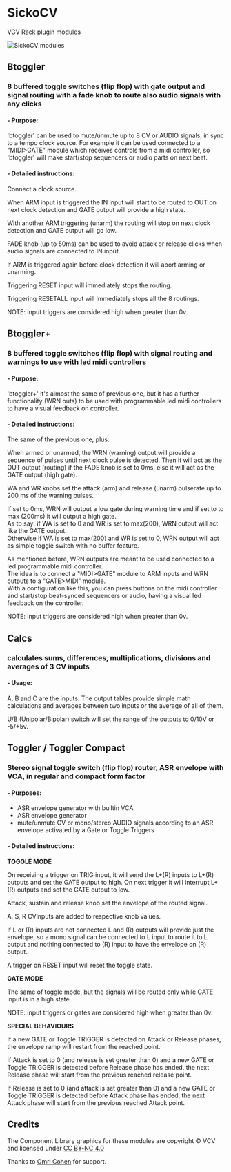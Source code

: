 # SickoCV
VCV Rack plugin modules

![SickoCV modules](https://user-images.githubusercontent.com/80784296/183292218-2263acd5-1d1c-41ca-849e-f020b2ab2c7b.JPG)

## Btoggler
### 8 buffered toggle switches (flip flop) with gate output and signal routing with a fade knob to route also audio signals with any clicks
#### - Purpose:
'btoggler' can be used to mute/unmute up to 8 CV or AUDIO signals, in sync to a tempo clock source. For example it can be used connected to a "MIDI>GATE" module which receives controls from a midi controller, so 'btoggler' will make start/stop sequencers or audio parts on next beat.
#### - Detailed instructions:
Connect a clock source.

When ARM input is triggered the IN input will start to be routed to OUT on next clock detection and GATE output will provide a high state.

With another ARM triggering (unarm) the routing will stop on next clock detection and GATE output will go low.

FADE knob (up to 50ms) can be used to avoid attack or release clicks when audio signals are connected to IN input.

If ARM is triggered again before clock detection it will abort arming or unarming.

Triggering RESET input will immediately stops the routing.

Triggering RESETALL input will immediately stops all the 8 routings.

NOTE: input triggers are considered high when greater than 0v.
 
## Btoggler+
### 8 buffered toggle switches (flip flop) with signal routing and warnings to use with led midi controllers
#### - Purpose:
'btoggler+' it's almost the same of previous one, but it has a further functionality (WRN outs) to be used with programmable led midi controllers to have a visual feedback on controller.
#### - Detailed instructions:
The same of the previous one, plus:

When armed or unarmed, the WRN (warning) output will provide a sequence of pulses until next clock pulse is detected. Then it will act as the OUT output (routing) if the FADE knob is set to 0ms, else it will act as the GATE output (high gate).

WA and WR knobs set the attack (arm) and release (unarm) pulserate up to 200 ms of the warning pulses.

If set to 0ms, WRN will output a low gate during warning time and if set to to max (200ms) it will output a high gate.  
As to say: if WA is set to 0 and WR is set to max(200), WRN output will act like the GATE output.  
Otherwise if WA is set to max(200) and WR is set to 0, WRN output will act as simple toggle switch with no buffer feature.

As mentioned before, WRN outputs are meant to be used connected to a led programmable midi controller.  
The idea is to connect a "MIDI>GATE" module to ARM inputs and WRN outputs to a "GATE>MIDI" module.  
With a configuration like this, you can press buttons on the midi controller and start/stop beat-synced sequencers or audio, having a visual led feedback on the controller.

NOTE: input triggers are considered high when greater than 0v.

## Calcs
### calculates sums, differences, multiplications, divisions and averages of 3 CV inputs
#### - Usage:
A, B and C are the inputs. The output tables provide simple math calculations and averages between two inputs or the average of all of them.

U/B (Unipolar/Bipolar) switch will set the range of the outputs to 0/10V or -5/+5v.

## Toggler / Toggler Compact
### Stereo signal toggle switch (flip flop) router, ASR envelope with VCA, in regular and compact form factor
#### - Purposes:
- ASR envelope generator with builtin VCA
- ASR envelope generator
- mute/unmute CV or mono/stereo AUDIO signals according to an ASR envelope activated by a Gate or Toggle Triggers
#### - Detailed instructions:
**TOGGLE MODE**

On receiving a trigger on TRIG input, it will send the L+(R) inputs to L+(R) outputs and set the GATE output to high. On next trigger it will interrupt L+(R) outputs and set the GATE output to low.

Attack, sustain and release knob set the envelope of the routed signal.

A, S, R CVinputs are added to respective knob values.

If L or (R) inputs are not connected L and (R) outputs will provide just the envelope, so a mono signal can be connected to L input to route it to L output and nothing connected to (R) input to have the envelope on (R) output.

A trigger on RESET input will reset the toggle state.

**GATE MODE**

The same of toggle mode, but the signals will be routed only while GATE input is in a high state.

NOTE: input triggers or gates are considered high when greater than 0v.

**SPECIAL BEHAVIOURS**

If a new GATE or Toggle TRIGGER is detected on Attack or Release phases, the envelope ramp will restart from the reached point.

If Attack is set to 0 (and release is set greater than 0) and a new GATE or Toggle TRIGGER is detected before Release phase has ended, the next Release phase will start from the previous reached release point.

If Release is set to 0 (and attack is set greater than 0) and a new GATE or Toggle TRIGGER is detected before Attack phase has ended, the next Attack phase will start from the previous reached Attack point.

## Credits
The Component Library graphics for these modules are copyright © VCV and licensed under [CC BY-NC 4.0](https://creativecommons.org/licenses/by-nc/4.0/)

Thanks to [Omri Cohen](https://omricohen-music.com/) for support.

